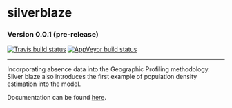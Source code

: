 # silverblaze
### Version 0.0.1 (pre-release)
[![Travis build status](https://travis-ci.org/Michael-Stevens-27/silverblaze.svg?branch=master)](https://travis-ci.org/Michael-Stevens-27/silverblaze)
[![AppVeyor build status](https://ci.appveyor.com/api/projects/status/github/Michael-Stevens-27/silverblaze?branch=master&svg=true)](https://ci.appveyor.com/project/Michael-Stevens-27/silverblaze)
<!-- [![AppVeyor build status](https://img.shields.io/github/downloads/michael-stevens-27/silverblaze/total) -->
--------------------------------------------------------------------------------------------------------------------------------

Incorporating absence data into the Geographic Profiling methodology. Silver blaze also introduces the first example of population density estimation into the model.

Documentation can be found [here](https://michael-stevens-27.github.io/silverblaze/).
